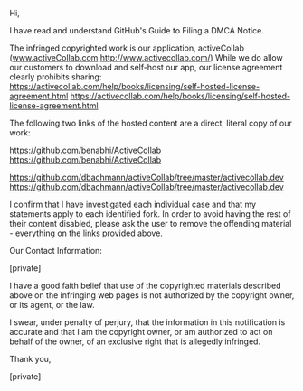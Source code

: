 Hi,

I have read and understand GitHub's Guide to Filing a DMCA Notice.

The infringed copyrighted work is our application, activeCollab (www.activeCollab.com <http://www.activecollab.com/>) While we do allow our customers to download and self-host our app, our license agreement clearly prohibits sharing: https://activecollab.com/help/books/licensing/self-hosted-license-agreement.html <https://activecollab.com/help/books/licensing/self-hosted-license-agreement.html>

The following two links of the hosted content are a direct, literal copy of our work:

https://github.com/benabhi/ActiveCollab <https://github.com/benabhi/ActiveCollab>

https://github.com/dbachmann/activeCollab/tree/master/activecollab.dev <https://github.com/dbachmann/activeCollab/tree/master/activecollab.dev>

I confirm that I have investigated each individual case and that my statements apply to each identified fork. In order to avoid having the rest of their content disabled, please ask the user to remove the offending material - everything on the links provided above.

Our Contact Information:

[private]

I have a good faith belief that use of the copyrighted materials described above on the infringing web pages is not authorized by the copyright owner, or its agent, or the law.

I swear, under penalty of perjury, that the information in this notification is accurate and that I am the copyright owner, or am authorized to act on behalf of the owner, of an exclusive right that is allegedly infringed.

Thank you,

[private]
